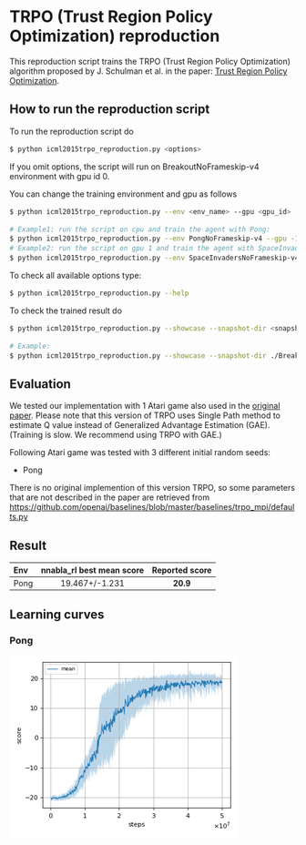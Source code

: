 # TRPO (Trust Region Policy Optimization) reproduction

This reproduction script trains the TRPO (Trust Region Policy Optimization) algorithm proposed by J. Schulman et al. in the paper: [Trust Region Policy Optimization](https://arxiv.org/abs/1502.05477).

## How to run the reproduction script

To run the reproduction script do

```sh
$ python icml2015trpo_reproduction.py <options>
```

If you omit options, the script will run on BreakoutNoFrameskip-v4 environment with gpu id 0.

You can change the training environment and gpu as follows

```sh
$ python icml2015trpo_reproduction.py --env <env_name> --gpu <gpu_id>
```

```sh
# Example1: run the script on cpu and train the agent with Pong:
$ python icml2015trpo_reproduction.py --env PongNoFrameskip-v4 --gpu -1
# Example2: run the script on gpu 1 and train the agent with SpaceInvaders:
$ python icml2015trpo_reproduction.py --env SpaceInvadersNoFrameskip-v4 --gpu 1
```

To check all available options type:

```sh
$ python icml2015trpo_reproduction.py --help
```

To check the trained result do

```sh
$ python icml2015trpo_reproduction.py --showcase --snapshot-dir <snapshot_dir> --render
```

```sh
# Example:
$ python icml2015trpo_reproduction.py --showcase --snapshot-dir ./BreakoutNoFrameskip-v4/seed-1/iteration-100000/ --render
```

## Evaluation

We tested our implementation with 1 Atari game also used in the [original paper](https://arxiv.org/pdf/1502.05477.pdf).
Please note that this version of TRPO uses Single Path method to estimate Q value instead of Generalized Advantage Estimation (GAE).
(Training is slow. We recommend using TRPO with GAE.)

Following Atari game was tested with 3 different initial random seeds:

- Pong

There is no original implemention of this version TRPO, so some parameters that are not described in the paper are retrieved from https://github.com/openai/baselines/blob/master/baselines/trpo_mpi/defaults.py

## Result

|Env|nnabla_rl best mean score|Reported score|
|:---|:---:|:---:|
|Pong|19.467+/-1.231|**20.9**|

## Learning curves

### Pong

![Pong Result](reproduction_results/PongNoFrameskip-v4_results/result.png)

